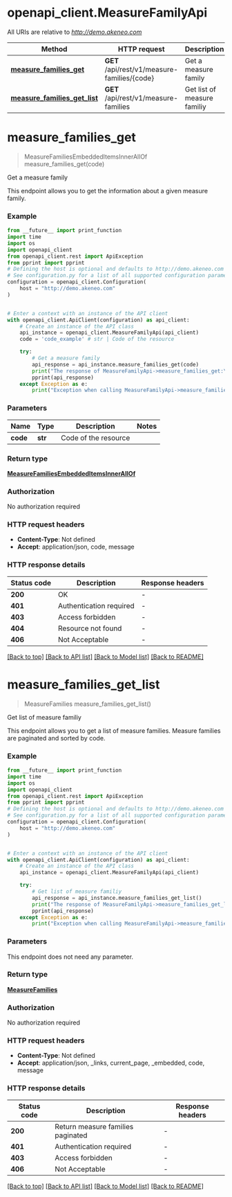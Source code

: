 # openapi_client.MeasureFamilyApi

All URIs are relative to *http://demo.akeneo.com*

Method | HTTP request | Description
------------- | ------------- | -------------
[**measure_families_get**](MeasureFamilyApi.md#measure_families_get) | **GET** /api/rest/v1/measure-families/{code} | Get a measure family
[**measure_families_get_list**](MeasureFamilyApi.md#measure_families_get_list) | **GET** /api/rest/v1/measure-families | Get list of measure familiy


# **measure_families_get**
> MeasureFamiliesEmbeddedItemsInnerAllOf measure_families_get(code)

Get a measure family

This endpoint allows you to get the information about a given measure family.

### Example

```python
from __future__ import print_function
import time
import os
import openapi_client
from openapi_client.rest import ApiException
from pprint import pprint
# Defining the host is optional and defaults to http://demo.akeneo.com
# See configuration.py for a list of all supported configuration parameters.
configuration = openapi_client.Configuration(
    host = "http://demo.akeneo.com"
)


# Enter a context with an instance of the API client
with openapi_client.ApiClient(configuration) as api_client:
    # Create an instance of the API class
    api_instance = openapi_client.MeasureFamilyApi(api_client)
    code = 'code_example' # str | Code of the resource

    try:
        # Get a measure family
        api_response = api_instance.measure_families_get(code)
        print("The response of MeasureFamilyApi->measure_families_get:\n")
        pprint(api_response)
    except Exception as e:
        print("Exception when calling MeasureFamilyApi->measure_families_get: %s\n" % e)
```

### Parameters

Name | Type | Description  | Notes
------------- | ------------- | ------------- | -------------
 **code** | **str**| Code of the resource | 

### Return type

[**MeasureFamiliesEmbeddedItemsInnerAllOf**](MeasureFamiliesEmbeddedItemsInnerAllOf.md)

### Authorization

No authorization required

### HTTP request headers

 - **Content-Type**: Not defined
 - **Accept**: application/json, code, message

### HTTP response details
| Status code | Description | Response headers |
|-------------|-------------|------------------|
**200** | OK |  -  |
**401** | Authentication required |  -  |
**403** | Access forbidden |  -  |
**404** | Resource not found |  -  |
**406** | Not Acceptable |  -  |

[[Back to top]](#) [[Back to API list]](../README.md#documentation-for-api-endpoints) [[Back to Model list]](../README.md#documentation-for-models) [[Back to README]](../README.md)

# **measure_families_get_list**
> MeasureFamilies measure_families_get_list()

Get list of measure familiy

This endpoint allows you to get a list of measure families. Measure families are paginated and sorted by code.

### Example

```python
from __future__ import print_function
import time
import os
import openapi_client
from openapi_client.rest import ApiException
from pprint import pprint
# Defining the host is optional and defaults to http://demo.akeneo.com
# See configuration.py for a list of all supported configuration parameters.
configuration = openapi_client.Configuration(
    host = "http://demo.akeneo.com"
)


# Enter a context with an instance of the API client
with openapi_client.ApiClient(configuration) as api_client:
    # Create an instance of the API class
    api_instance = openapi_client.MeasureFamilyApi(api_client)

    try:
        # Get list of measure familiy
        api_response = api_instance.measure_families_get_list()
        print("The response of MeasureFamilyApi->measure_families_get_list:\n")
        pprint(api_response)
    except Exception as e:
        print("Exception when calling MeasureFamilyApi->measure_families_get_list: %s\n" % e)
```

### Parameters
This endpoint does not need any parameter.

### Return type

[**MeasureFamilies**](MeasureFamilies.md)

### Authorization

No authorization required

### HTTP request headers

 - **Content-Type**: Not defined
 - **Accept**: application/json, _links, current_page, _embedded, code, message

### HTTP response details
| Status code | Description | Response headers |
|-------------|-------------|------------------|
**200** | Return measure families paginated |  -  |
**401** | Authentication required |  -  |
**403** | Access forbidden |  -  |
**406** | Not Acceptable |  -  |

[[Back to top]](#) [[Back to API list]](../README.md#documentation-for-api-endpoints) [[Back to Model list]](../README.md#documentation-for-models) [[Back to README]](../README.md)

